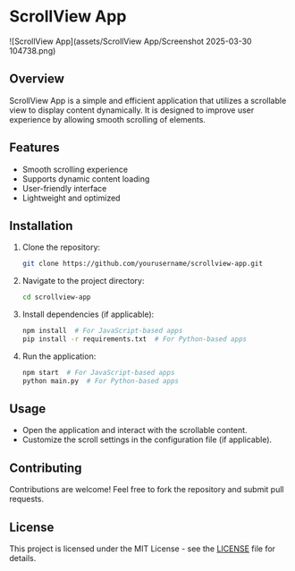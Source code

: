 # ScrollView App

![ScrollView App](assets/ScrollView App/Screenshot 2025-03-30 104738.png)

## Overview
ScrollView App is a simple and efficient application that utilizes a scrollable view to display content dynamically. It is designed to improve user experience by allowing smooth scrolling of elements.

## Features
- Smooth scrolling experience
- Supports dynamic content loading
- User-friendly interface
- Lightweight and optimized

## Installation

1. Clone the repository:
   ```sh
   git clone https://github.com/yourusername/scrollview-app.git
   ```
2. Navigate to the project directory:
   ```sh
   cd scrollview-app
   ```
3. Install dependencies (if applicable):
   ```sh
   npm install  # For JavaScript-based apps
   pip install -r requirements.txt  # For Python-based apps
   ```
4. Run the application:
   ```sh
   npm start  # For JavaScript-based apps
   python main.py  # For Python-based apps
   ```

## Usage
- Open the application and interact with the scrollable content.
- Customize the scroll settings in the configuration file (if applicable).

## Contributing
Contributions are welcome! Feel free to fork the repository and submit pull requests.

## License
This project is licensed under the MIT License - see the [LICENSE](LICENSE) file for details.
